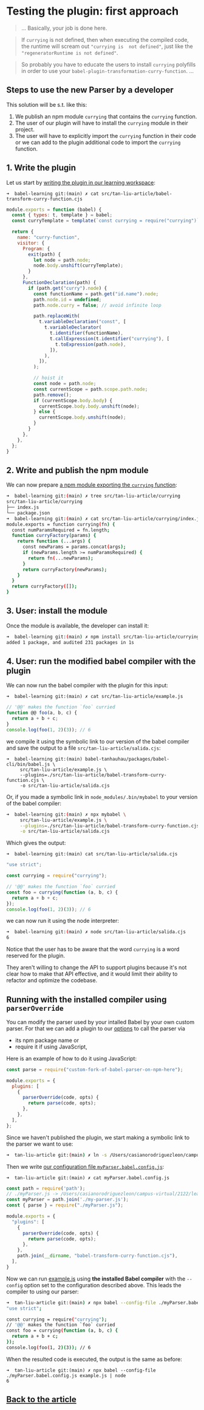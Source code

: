 # Testing the plugin: first approach

> ...
> Basically, your job is done here.

> If `currying` is not defined, then when executing the compiled code, the runtime will scream out `"currying is  not defined"`, just like the `"regeneratorRuntime is not defined"`.

> So probably you have to educate the users to install `currying` polyfills in order to use your `babel-plugin-transformation-curry-function`.
>  ...

## Steps to use the new Parser by a developer

This solution will be s.t. like this:

1. We publish an npm module `currying` that contains the `currying` function.
2. The user of our plugin will have to install the `currying` module in their project.
3. The user will have to explicitly import the `currying` function in their code or we can add to the plugin additional code to import the `currying` function.


## 1. Write the plugin

Let us start by [writing the plugin in our learning workspace](/src/tan-liu-article/babel-transform-curry-function.cjs):

`➜  babel-learning git:(main) ✗ cat src/tan-liu-article/babel-transform-curry-function.cjs`
```js
module.exports = function (babel) {
  const { types: t, template } = babel;
  const curryTemplate = template(`const currying = require("currying")`)();

  return {
    name: "curry-function",
    visitor: {
      Program: {
        exit(path) {
          let node = path.node;
          node.body.unshift(curryTemplate);
        }
      },
      FunctionDeclaration(path) {
        if (path.get("curry").node) { 
          const functionName = path.get("id.name").node;
          path.node.id = undefined;
          path.node.curry = false; // avoid infinite loop

          path.replaceWith(
            t.variableDeclaration("const", [
              t.variableDeclarator(
                t.identifier(functionName),
                t.callExpression(t.identifier("currying"), [ 
                  t.toExpression(path.node),
                ]),
              ), 
            ]),
          );

          // hoist it
          const node = path.node;
          const currentScope = path.scope.path.node;
          path.remove();
          if (currentScope.body.body) {
            currentScope.body.body.unshift(node);
          } else {
            currentScope.body.unshift(node);
          }
        }
      },
    },
  };
}
```

## 2. Write and publish the npm module

We can now prepare [a npm module exporting the `currying` function](/src/tan-liu-article/currying ):

```sh
➜  babel-learning git:(main) ✗ tree src/tan-liu-article/currying 
src/tan-liu-article/currying
├── index.js
└── package.json
➜  babel-learning git:(main) ✗ cat src/tan-liu-article/currying/index.js 
module.exports = function currying(fn) {
  const numParamsRequired = fn.length;
  function curryFactory(params) {
    return function (...args) {
      const newParams = params.concat(args);
      if (newParams.length >= numParamsRequired) {
        return fn(...newParams);
      }
      return curryFactory(newParams);
    }
  }
  return curryFactory([]);
}
```

## 3. User: install the module

Once the module is available, the developer can install it:

```sh
➜  babel-learning git:(main) ✗ npm install src/tan-liu-article/currying
added 1 package, and audited 231 packages in 1s
```

## 4. User: run the modified babel compiler with the plugin

We can now run the babel compiler with the plugin for this input:

`➜  babel-learning git:(main) ✗ cat src/tan-liu-article/example.js`
```js
// '@@' makes the function `foo` curried
function @@ foo(a, b, c) {
  return a + b + c;
}
console.log(foo(1, 2)(3)); // 6
```

we compile it using the symbolic link to our version of the babel compiler and save the output to a file 
`src/tan-liu-article/salida.cjs`:

```
➜  babel-learning git:(main) babel-tanhauhau/packages/babel-cli/bin/babel.js \
     src/tan-liu-article/example.js \
     --plugins=./src/tan-liu-article/babel-transform-curry-function.cjs \ 
     -o src/tan-liu-article/salida.cjs
```

Or, if you made a symbolic link in `node_modules/.bin/mybabel` to your version of the babel compiler:

```sh
➜  babel-learning git:(main) ✗ npx mybabel \   
     src/tan-liu-article/example.js \
     --plugins=./src/tan-liu-article/babel-transform-curry-function.cjs \
     -o src/tan-liu-article/salida.cjs
```

Which gives the output:

`➜  babel-learning git:(main) cat src/tan-liu-article/salida.cjs`
```js
"use strict";

const currying = require("currying");

// '@@' makes the function `foo` curried
const foo = currying(function (a, b, c) {
  return a + b + c;
});
console.log(foo(1, 2)(3)); // 6
```

we can now run it using the node interpreter:

```sh
➜  babel-learning git:(main) ✗ node src/tan-liu-article/salida.cjs
6
```

Notice that the user has to be aware that the word `currying` is a word reserved for the plugin.

They  aren't willing to change the  API to support plugins
because it's not clear how to make that API effective, and it would limit 
their ability to refactor and optimize the codebase.

## Running with the installed compiler using `parserOverride`

You can modify the parser used by your intalled Babel by your own custom parser.
For that we can add a plugin to our [options](https://babeljs.io/docs/options#plugins) 
to call the parser via 

- its npm package name or 
- require it if using JavaScript,

Here is an example of how to do it using JavaScript:

```js
const parse = require("custom-fork-of-babel-parser-on-npm-here");

module.exports = {
  plugins: [
    {
      parserOverride(code, opts) {
        return parse(code, opts);
      },
    },
  ],
};
```
Since we haven't published the plugin, we start making a symbolic link to the parser we want to use:

```sh
➜  tan-liu-article git:(main) ✗ ln -s /Users/casianorodriguezleon/campus-virtual/2122/learning/compiler-learning/babel-tanhauhau/packages/babel-parser/lib/index.js my-parser.js
```

Then we write [our configuration file `myParser.babel.config.js`](/src/tan-liu-article/myParser.babel.config.js):

`➜  tan-liu-article git:(main) ✗ cat myParser.babel.config.js`
```js
const path = require('path');
// ./myParser.js -> /Users/casianorodriguezleon/campus-virtual/2122/learning/compiler-learning/babel-tanhauhau/packages/babel-parser/lib/index.js
const myParser = path.join('./my-parser.js');
const { parse } = require("./myParser.js");

module.exports = {
  "plugins": [
    {
      parserOverride(code, opts) {
        return parse(code, opts);
      },
    },
    path.join(__dirname, "babel-transform-curry-function.cjs"),
  ],
}
```

Now we can run [example.js](/src/tan-liu-article/example.js) using **the installed Babel compiler** with the 
`--config` option  set to the configuration described above.
This leads the compiler to using our parser:

```sh
➜  tan-liu-article git:(main) ✗ npx babel --config-file ./myParser.babel.config.js example.js
"use strict";

const currying = require("currying");
// '@@' makes the function `foo` curried
const foo = currying(function (a, b, c) {
  return a + b + c;
});
console.log(foo(1, 2)(3)); // 6
```
When the resulted code is executed, the output is the same as before:
```
➜  tan-liu-article git:(main) ✗ npx babel --config-file ./myParser.babel.config.js example.js | node
6
```

## [Back to the article](/doc/tan-liu-article.md#testing-the-plugin-first-approach)